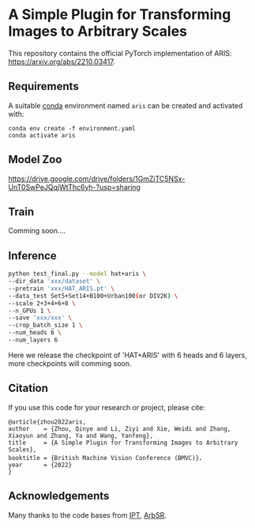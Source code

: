 # A Simple Plugin for Transforming Images to Arbitrary Scales

This repository contains the official PyTorch implementation of ARIS: https://arxiv.org/abs/2210.03417.

## Requirements
A suitable [conda](https://conda.io/) environment named `aris` can be created
and activated with:

```
conda env create -f environment.yaml
conda activate aris
```

## Model Zoo

https://drive.google.com/drive/folders/1GmZiTC5NSx-UnT0SwPeJQqjWtThc6yh-?usp=sharing

## Train

Comming soon....

## Inference

```bash
python test_final.py --model hat+aris \
--dir_data 'xxx/dataset' \
--pretrain 'xxx/HAT_ARIS.pt' \
--data_test Set5+Set14+B100+Urban100(or DIV2K) \
--scale 2+3+4+6+8 \
--n_GPUs 1 \
--save 'xxx/xxx' \
--crop_batch_size 1 \
--num_heads 6 \
--num_layers 6 
```
Here we release the checkpoint of 'HAT+ARIS' with 6 heads and 6 layers, more checkpoints will comming soon.

## Citation
If you use this code for your research or project, please cite:

	@article{zhou2022aris,
    author    = {Zhou, Qinye and Li, Ziyi and Xie, Weidi and Zhang, Xiaoyun and Zhang, Ya and Wang, Yanfeng},
    title     = {A Simple Plugin for Transforming Images to Arbitrary Scales},
    booktitle = {British Machine Vision Conference (BMVC)}，
    year      = {2022}
    }
	
## Acknowledgements
Many thanks to the code bases from [IPT](https://github.com/huawei-noah/Pretrained-IPT), [ArbSR](https://github.com/The-Learning-And-Vision-Atelier-LAVA/ArbSR).
